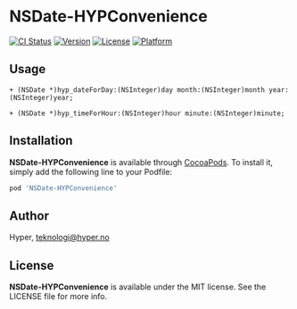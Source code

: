 # NSDate-HYPConvenience

[![CI Status](http://img.shields.io/travis/hyperoslo/NSDate-HYPConvenience.svg?style=flat)](https://travis-ci.org/hyperoslo/NSDate-HYPConvenience)
[![Version](https://img.shields.io/cocoapods/v/NSDate-HYPConvenience.svg?style=flat)](http://cocoadocs.org/docsets/NSDate-HYPConvenience)
[![License](https://img.shields.io/cocoapods/l/NSDate-HYPConvenience.svg?style=flat)](http://cocoadocs.org/docsets/NSDate-HYPConvenience)
[![Platform](https://img.shields.io/cocoapods/p/NSDate-HYPConvenience.svg?style=flat)](http://cocoadocs.org/docsets/NSDate-HYPConvenience)

## Usage

```objc
+ (NSDate *)hyp_dateForDay:(NSInteger)day month:(NSInteger)month year:(NSInteger)year;

+ (NSDate *)hyp_timeForHour:(NSInteger)hour minute:(NSInteger)minute;
```

## Installation

**NSDate-HYPConvenience** is available through [CocoaPods](http://cocoapods.org). To install
it, simply add the following line to your Podfile:

```ruby
pod 'NSDate-HYPConvenience'
```

## Author

Hyper, teknologi@hyper.no

## License

**NSDate-HYPConvenience** is available under the MIT license. See the LICENSE file for more info.
